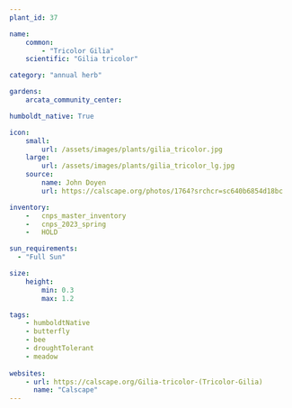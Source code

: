 ```yaml
---
plant_id: 37

name: 
    common: 
        - "Tricolor Gilia"  
    scientific: "Gilia tricolor"  

category: "annual herb"

gardens:
    arcata_community_center:

humboldt_native: True

icon: 
    small: 
        url: /assets/images/plants/gilia_tricolor.jpg 
    large: 
        url: /assets/images/plants/gilia_tricolor_lg.jpg 
    source: 
        name: John Doyen 
        url: https://calscape.org/photos/1764?srchcr=sc640b6854d18bc 

inventory: 
    -   cnps_master_inventory
    -   cnps_2023_spring
    -   HOLD

sun_requirements:
  - "Full Sun"

size:   
    height: 
        min: 0.3
        max: 1.2

tags: 
    - humboldtNative
    - butterfly
    - bee
    - droughtTolerant
    - meadow
 
websites:
    - url: https://calscape.org/Gilia-tricolor-(Tricolor-Gilia) 
      name: "Calscape"
---
```


